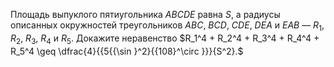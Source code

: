 Площадь выпуклого пятиугольника $ABCDE$ равна $S$, а радиусы описанных 
окружностей треугольников $ABC$, $BCD$, $CDE$, $DEA$ и $EAB$ — $R_1$, $R_2$, 
$R_3$, $R_4$ и $R_5$. Докажите неравенство $R_1^4 + R_2^4 + R_3^4 + R_4^4 + R_5^4 \geq \dfrac{4}{{5{{\sin }^2}{{108}^\circ }}}{S^2}.$